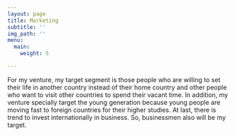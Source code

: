 ```yaml
---
layout: page
title: Marketing
subtitle: ''
img_path: ''
menu:
  main:
    weight: 5

---
```

For my venture, my target segment is those people who are willing to set their life in another country instead of their home country and other people who want to visit other countries to spend their vacant time. In addition, my venture specially target the young generation because young people are  moving fast to foreign countries for their higher studies. At last, there is trend to invest internationally in business. So, businessmen also will be my target.